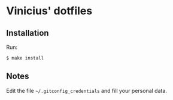 # Vinicius' dotfiles #

## Installation ##

Run:

```
$ make install
```


## Notes ##

Edit the file `~/.gitconfig_credentials` and fill your personal data.

